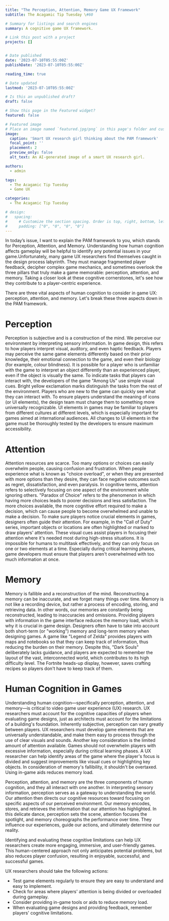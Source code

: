 ```yaml
---
title: "The Perception, Attention, Memory Game UX Framework"
subtitle: The Acagamic Tip Tuesday \#60

# Summary for listings and search engines
summary: A cognitive game UX framework.

# Link this post with a project
projects: []


# Date published
date: '2023-07-10T05:55:00Z'
publishDate: '2023-07-10T05:55:00Z'

reading_time: true

# Date updated
lastmod: '2023-07-10T05:55:00Z'

# Is this an unpublished draft?
draft: false

# Show this page in the Featured widget?
featured: false

# Featured image
# Place an image named `featured.jpg/png` in this page's folder and customize its options here.
image:
  caption: 'Smart UX research girl thinking about the PAM framework'
  focal_point: ''
  placement: 2
  preview_only: false
  alt_text: An AI-generated image of a smart UX research girl.

authors:
  - admin

tags:
  - The Acagamic Tip Tuesday
  - Game UX

categories:
  - The Acagamic Tip Tuesday

# design:
#   spacing:
#     # Customize the section spacing. Order is top, right, bottom, left.
#     padding: ["0", "0", "0", "0"]
---
```

In today’s issue, I want to explain the PAM framework to you, which stands for Perception, Attention, and Memory. Understanding how human cognition affects gameplay will be helpful to identify any potential issues in your game.Unfortunately, many game UX researchers find themselves caught in the design process labyrinth. They must manage fragmented player feedback, decipher complex game mechanics, and sometimes overlook the three pillars that truly make a game memorable: perception, attention, and memory. Taking a closer look at these cognitive cornerstones, let's see how they contribute to a player-centric experience.

There are three vital aspects of human cognition to consider in game UX: perception, attention, and memory. Let's break these three aspects down in the PAM framework.

# Perception
Perception is subjective and is a construction of the mind. We perceive our environment by interpreting sensory information. In game design, this refers to how players interpret visual, auditory, and even haptic feedback.  Players may perceive the same game elements differently based on their prior knowledge, their emotional connection to the game, and even their biology (for example, colour blindness). It is possible for a player who is unfamiliar with the game to interpret an object differently than an experienced player, even if the object is visually the same. To indicate tasks that players can interact with, the developers of the game "Among Us" use simple visual cues. Bright yellow exclamation marks distinguish the tasks from the rest of the environment. Players who are new to the game can quickly see what they can interact with. To ensure players understand the meaning of icons (or UI elements), the design team must change them to something more universally recognizable. UI elements in games may be familiar to players from different cultures at different levels, which is especially important for games aimed at international audiences. All changes to UI elements in the game must be thoroughly tested by the developers to ensure maximum accessibility.

# Attention
Attention resources are scarce. Too many options or choices can easily overwhelm people, causing confusion and frustration. When people experience what is known as "choice overload", or when they are presented with more options than they desire, they can face negative outcomes such as regret, dissatisfaction, and even paralysis. In cognitive terms, attention refers to selectively focusing on one aspect of the environment while ignoring others. "Paradox of Choice" refers to the phenomenon in which having more choices leads to poorer decisions and less satisfaction. The more choices available, the more cognitive effort required to make a decision, which can cause people to become overwhelmed and unable to make a decision. To make sure players notice crucial elements in games, designers often guide their attention. For example, in the "Call of Duty" series, important objects or locations are often highlighted or marked to draw players' attention. These visual cues assist players in focusing their attention where it's needed most during high-stress situations. It is impossible for humans to multitask effectively, and they can only focus on one or two elements at a time. Especially during critical learning phases, game developers must ensure that players aren't overwhelmed with too much information at once.

# Memory
Memory is fallible and a reconstruction of the mind. Reconstructing a memory can be inaccurate, and we forget many things over time. Memory is not like a recording device, but rather a process of encoding, storing, and retrieving data. In other words, our memories are constantly being reconstructed, leading to inaccuracies and omissions. Providing players with information in the game interface reduces the memory load, which is why it is crucial in game design. Designers often have to take into account both short-term (or "working") memory and long-term memory when designing games. A game like "Legend of Zelda" provides players with maps and notebooks so that they can keep track of information, thus reducing the burden on their memory. Despite this, "Dark Souls" deliberately lacks guidance, and players are expected to remember the layout of the vast, interconnected world, which contributes to its high difficulty level. The Fortnite heads-up display, however, saves crafting recipes so players don't have to keep track of them.

# Human Cognition in Games
Understanding human cognition—specifically perception, attention, and memory—is critical to video game user experience (UX) research. UX researchers must account for the cognitive capacities of players when evaluating game designs, just as architects must account for the limitations of a building's foundation. Inherently subjective, perception can vary greatly between players. UX researchers must develop game elements that are universally understandable, and make them easy to process through the use of clear visuals and sounds. Another key consideration is the limited amount of attention available. Games should not overwhelm players with excessive information, especially during critical learning phases. A UX researcher can help identify areas of the game where the player's focus is divided and suggest improvements like visual cues or highlighting key objects. In consideration of memory's fallibility, it shouldn't be overtaxed. Using in-game aids reduces memory load.

Perception, attention, and memory are the three components of human cognition, and they all interact with one another. In interpreting sensory information, perception serves as a gateway to understanding the world. Our attention then directs our cognitive resources toward focusing on specific aspects of our perceived environment. Our memory encodes, stores, and retrieves the information that our attention has highlighted. In this delicate dance, perception sets the scene, attention focuses the spotlight, and memory choreographs the performance over time. They influence our experiences, guide our actions, and ultimately determine our reality.

Identifying and evaluating these cognitive limitations can help UX researchers create more engaging, immersive, and user-friendly games. This human-centered approach not only anticipates potential problems, but also reduces player confusion, resulting in enjoyable, successful, and successful games.

UX researchers should take the following actions:

- Test game elements regularly to ensure they are easy to understand and easy to implement.
- Check for areas where players' attention is being divided or overloaded during gameplay.
- Consider providing in-game tools or aids to reduce memory load.
- When evaluating game designs and providing feedback, remember players' cognitive limitations.